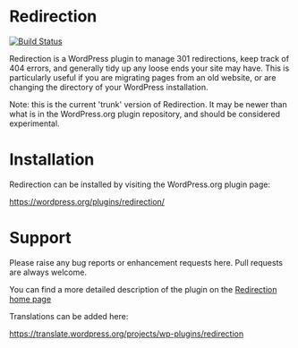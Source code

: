 Redirection
===========

[![Build Status](https://travis-ci.org/johngodley/redirection.svg?branch=master)](https://travis-ci.org/johngodley/redirection)

Redirection is a WordPress plugin to manage 301 redirections, keep track of 404 errors, and generally tidy up any loose ends your site may have. This is particularly useful if you are migrating pages from an old website, or are changing the directory of your WordPress installation.

Note: this is the current 'trunk' version of Redirection. It may be newer than what is in the WordPress.org plugin repository, and should be considered experimental.

Installation
============
Redirection can be installed by visiting the WordPress.org plugin page:

https://wordpress.org/plugins/redirection/

Support
=======
Please raise any bug reports or enhancement requests here. Pull requests are always welcome.

You can find a more detailed description of the plugin on the [Redirection home page](http://urbangiraffe.com/plugins/redirection/)

Translations can be added here:

https://translate.wordpress.org/projects/wp-plugins/redirection
